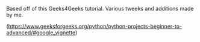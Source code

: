 Based off of this Geeks4Geeks tutorial. Various tweeks and additions made by me.


(https://www.geeksforgeeks.org/python/python-projects-beginner-to-advanced/#google_vignette)
